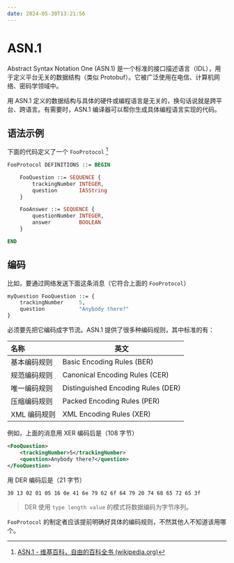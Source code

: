 ```yaml
---
date: 2024-05-30T13:21:56
---
```


# ASN.1

Abstract Syntax Notation One (ASN.1) 是一个标准的接口描述语言（IDL），用于定义平台无关的数据结构（类似 Protobuf）。它被广泛使用在电信、计算机网络、密码学领域中。

用 ASN.1 定义的数据结构与具体的硬件或编程语言是无关的，换句话说就是跨平台、跨语言。有需要时，ASN.1 编译器可以帮你生成具体编程语言实现的代码。

## 语法示例

下面的代码定义了一个 `FooProtocol` [^1]

``` asn1
FooProtocol DEFINITIONS ::= BEGIN

    FooQuestion ::= SEQUENCE {
        trackingNumber INTEGER,
        question       IA5String
    }

    FooAnswer ::= SEQUENCE {
        questionNumber INTEGER,
        answer         BOOLEAN
    }

END
```

## 编码

比如，要通过网络发送下面这条消息（它符合上面的 `FooProtocol`）

``` asn1
myQuestion FooQuestion ::= {
    trackingNumber     5,
    question           "Anybody there?"
}
```

必须要先把它编码成字节流。ASN.1 提供了很多种编码规则，其中标准的有：

| 名称       | 英文                                 |
| :------- | ---------------------------------- |
| 基本编码规则   | Basic Encoding Rules (BER)         |
| 规范编码规则   | Canonical Encoding Rules (CER)     |
| 唯一编码规则   | Distinguished Encoding Rules (DER) |
| 压缩编码规则   | Packed Encoding Rules (PER)        |
| XML 编码规则 | XML Encoding Rules (XER)           |

例如，上面的消息用 XER 编码后是（108 字节）

``` xml
<FooQuestion>
    <trackingNumber>5</trackingNumber>
    <question>Anybody there?</question>
</FooQuestion>
```

用 DER 编码后是（21 字节）

```
30 13 02 01 05 16 0e 41 6e 79 62 6f 64 79 20 74 68 65 72 65 3f
```

> DER 使用 `type length value` 的模式将数据编码为字节序列。

`FooProtocol` 的制定者应该提前明确好具体的编码规则，不然其他人不知道该用哪个。

[^1]: [ASN.1 - 维基百科，自由的百科全书 (wikipedia.org)](https://zh.wikipedia.org/wiki/ASN.1)
